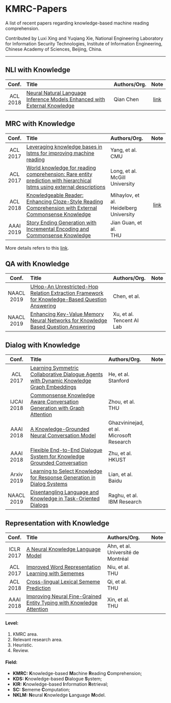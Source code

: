 # KMRC-Papers

A list of recent papers regarding knowledge-based machine reading comprehension.

Contributed by Luxi Xing and Yuqiang Xie, National Engineering Laboratory for Information Security Technologies, Institute of Information Engineering, Chinese Academy of Sciences, Beijing, China. 

-------

## NLI with Knowledge

| Conf.   | Title | Authors/Org. | Note |
| :-----: | :---  | :----------- | :---:|
| ACL<br>2018 | [Neural Natural Language Inference Models Enhanced with External Knowledge](http://www.aclweb.org/anthology/P18-1224) | Qian Chen | [link](https://github.com/XingLuxi/KMRC-Papers/blob/master/note/kim.md) |


## MRC with Knowledge

| Conf.   | Title | Authors/Org. | Note |
| :-----: | :--- | :----------- | :---:|
| ACL<br>2017   | [Leveraging knowledge bases in lstms for improving machine reading](https://doi.org/10.18653/v1/P17-1132)   | Yang, et al.<br>CMU | |
| ACL<br>2017   | [World knowledge for reading comprehension: Rare entity prediction with hierarchical lstms using external descriptions](http://www.aclweb.org/anthology/D17-1086)  | Long, et al.<br>McGill University| |
| ACL<br>2018   | [Knowledgeable Reader: Enhancing Cloze-Style Reading Comprehension with External Commonsense Knowledge](http://aclweb.org/anthology/P18-1076)  | Mihaylov, et al.<br>Heidelberg University   | [link](https://github.com/XingLuxi/KMRC-Papers/blob/master/note/knreader.md) |
| AAAI<br>2019 | [Story Ending Generation with Incremental Encoding and Commonsense Knowledge](https://arxiv.org/abs/1808.10113) | Jian Guan, et al.<br>THU |  |

More details refers to this [link](https://github.com/XingLuxi/KMRC-Papers/blob/master/kmrc-area.md).

## QA with Knowledge

| Conf.   | Title | Authors/Org. | Note |
| :-----: | :---  | :----------- | :---:|
| NAACL<br>2019 |  [UHop-An Unrestricted-Hop Relation Extraction Framework for Knowledge-Based Question Answering](https://www.aclweb.org/anthology/N19-1031) | Chen, et al. |  |
| NAACL<br>2019 |  [Enhancing Key-Value Memory Neural Networks for Knowledge Based Question Answering](https://www.aclweb.org/anthology/N19-1301) | Xu, et al.<br>Tencent AI Lab |  |

## Dialog with Knowledge

| Conf.   | Title | Authors/Org. | Note |
| :-----: | :--- | :----------- | :---:|
| ACL<br>2017   | [Learning Symmetric Collaborative Dialogue Agents with Dynamic Knowledge Graph Embeddings](http://aclweb.org/anthology/P17-1162) | He, et al.<br>Stanford |  |
| IJCAI<br>2018 | [Commonsense Knowledge Aware Conversation Generation with Graph Attention](https://www.ijcai.org/proceedings/2018/0643.pdf) | Zhou, et al.<br>THU |  |
| AAAI<br>2018  | [A Knowledge-Grounded Neural Conversation Model](https://www.microsoft.com/en-us/research/wp-content/uploads/2017/02/A_Knowledge_Grounded_Neural_Conversation_Model.pdf) | Ghazvininejad, et al.<br>Microsoft Research |  |
| AAAI<br>2018   | [Flexible End-to-End Dialogue System for Knowledge Grounded Conversation](https://arxiv.org/pdf/1709.04264.pdf) | Zhu, et al.<br>HKUST | |
| Arxiv<br>2019 | [Learning to Select Knowledge for Response Generation in Dialog Systems](https://arxiv.org/pdf/1902.04911.pdf) | Lian, et al.<br>Baidu | |
| NAACL<br>2019 | [Disentangling Language and Knowledge in Task-Oriented Dialogs](https://www.aclweb.org/anthology/N19-1126) | Raghu, et al.<br>IBM Research | |


## Representation with Knowledge 

| Conf.   | Title | Authors/Org. | Note |
| :-----: | :--- | :----------- | :---:|
| ICLR<br>2017  | [A Neural Knowledge Language Model](https://arxiv.org/pdf/1608.00318v1.pdf)   | Ahn, et al.<br>Université de Montréal | |
| ACL<br>2017   | [Improved Word Representation Learning with Sememes](http://aclweb.org/anthology/P17-1187)    | Niu, et al.<br>THU | |
| ACL<br>2018   | [Cross-lingual Lexical Sememe Prediction](http://aclweb.org/anthology/D18-1033)    | Qi, et al.<br>THU| |
| AAAI<br>2018  | [Improving Neural Fine-Grained Entity Typing with Knowledge Attention](https://aaai.org/ocs/index.php/AAAI/AAAI18/paper/view/16321/16167) | Xin, et al.<br>THU | |


#### Level:
1. KMRC area.
2. Relevant research area.
3. Heuristic.
4. Review.

#### Field:
- **KMRC:** **K**nowledge-based **M**achine **R**eading **C**omprehension;
- **KDS:** **K**nowledge-based **D**ialogue **S**ystem;
- **KIR:** **K**nowledge-based **I**nformation **R**etrieval;
- **SC:** **S**ememe **C**omputation;
- **NKLM:** **N**eural **K**nowledge **L**anguage **M**odel.


